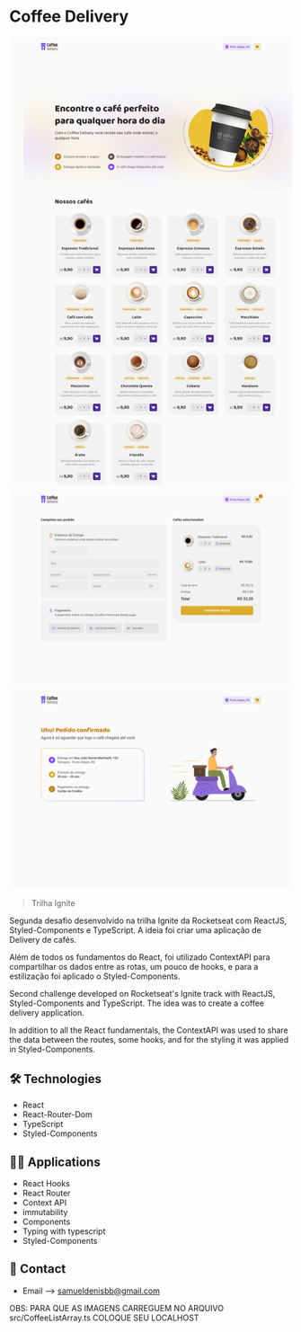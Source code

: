# Coffee Delivery

![preview](./.github/Home.png)
![preview](./.github/Checkout.png)
![preview](./.github/Success.png)


> Trilha Ignite

Segunda desafio desenvolvido na trilha Ignite da Rocketseat com ReactJS, Styled-Components e TypeScript. A ideia foi criar uma aplicação de Delivery de cafés.

Além de todos os fundamentos do React, foi utilizado ContextAPI para compartilhar os dados entre as rotas, um pouco de hooks, e para a estilização foi aplicado o Styled-Components.


Second challenge developed on Rocketseat's Ignite track with ReactJS, Styled-Components and TypeScript. The idea was to create a coffee delivery application.

In addition to all the React fundamentals, the ContextAPI was used to share the data between the routes, some hooks, and for the styling it was applied in Styled-Components.

## 🛠 Technologies

- React
- React-Router-Dom
- TypeScript
- Styled-Components

## 🧑‍💻 Applications

- React Hooks
- React Router
- Context API
- immutability
- Components
- Typing with typescript
- Styled-Components

## 💛 Contact

- Email --> samueldenisbb@gmail.com


OBS: PARA QUE AS IMAGENS CARREGUEM NO ARQUIVO src/CoffeeListArray.ts COLOQUE SEU LOCALHOST